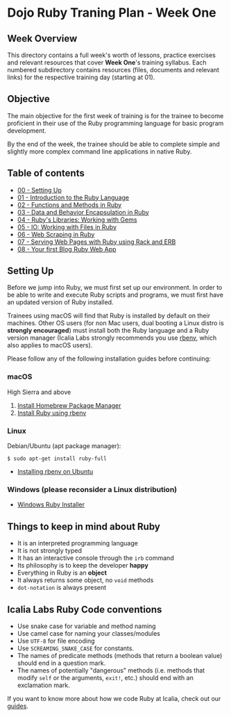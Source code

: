 # Dojo Ruby Traning Plan - Week One

## Week Overview
This directory contains a full week's worth of lessons, practice exercises and relevant resources that cover **Week One**'s training syllabus. Each numbered subdirectory contains resources (files, documents and relevant links) for the respective training day (starting at 01).

## Objective

The main objective for the first week of training is for the trainee to become proficient in their use of the Ruby programming language for basic program development.

By the end of the week, the trainee should be able to complete simple and slightly more complex command line applications in native Ruby. 

## Table of contents
* [00 - Setting Up](#markdown-header-setting-up)
* [01 - Introduction to the Ruby Language](01)
* [02 - Functions and Methods in Ruby](02)
* [03 - Data and Behavior Encapsulation in Ruby](03)
* [04 - Ruby's Libraries: Working with Gems](04)
* [05 - IO: Working with Files in Ruby](05)
* [06 - Web Scraping in Ruby](06)
* [07 - Serving Web Pages with Ruby using Rack and ERB](07)
* [08 - Your first Blog Ruby Web App](08)

## Setting Up

Before we jump into Ruby, we must first set up our environment. In order to be able to write and execute Ruby scripts and programs, we must first have an updated version of Ruby installed.

Trainees using macOS will find that Ruby is installed by default on their machines. Other OS users (for non Mac users, dual booting a Linux distro is **strongly encouraged**) must install both the Ruby language and a Ruby version manager (Icalia Labs strongly recommends you use [rbenv](https://github.com/rbenv/rbenv), which also applies to macOS users). 

Please follow any of the following installation guides before continuing:

### macOS 

High Sierra and above

  1. [Install Homebrew Package Manager](https://brew.sh/)
  2. [Install Ruby using rbenv](https://jasoncharnes.com/install-ruby/)

### Linux

Debian/Ubuntu (apt package manager):
  
`$ sudo apt-get install ruby-full`

+ [Installing rbenv on Ubuntu](https://makandracards.com/makandra/28149-installing-rbenv-on-ubuntu)

### Windows (please reconsider a Linux distribution)

+ [Windows Ruby Installer](https://www.ruby-lang.org/en/documentation/installation/#rubyinstaller)


## Things to keep in mind about Ruby

* It is an interpreted programming language
* It is not strongly typed
* It has an interactive console through the `irb` command
* Its philosophy is to keep the developer **happy**
* Everything in Ruby is an **object**
* It always returns some object, no `void` methods
* `dot-notation` is always present



## Icalia Labs Ruby Code conventions

* Use snake case for variable and method naming
* Use camel case for naming your classes/modules
* Use `UTF-8` for file encoding
* Use `SCREAMING_SNAKE_CASE` for constants.
* The names of predicate methods (methods that return a boolean value)
  should end in a question mark.
* The names of potentially "dangerous" methods (i.e. methods that modify `self` or the
  arguments, `exit!`, etc.) should end with an exclamation mark.


If you want to know more about how we code Ruby at Icalia, check out our [guides](https://github.com/IcaliaLabs/guides/tree/master/stack/ruby).

